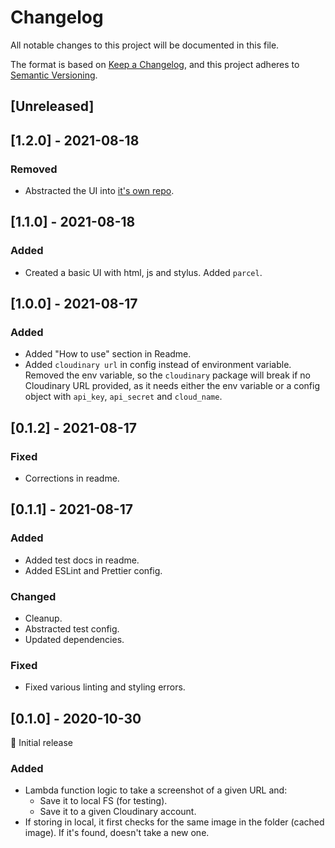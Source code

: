 # Changelog

All notable changes to this project will be documented in this file.

The format is based on [Keep a Changelog](https://keepachangelog.com/en/1.0.0/), and this project adheres to [Semantic Versioning](https://semver.org/spec/v2.0.0.html).

## [Unreleased]

## [1.2.0] - 2021-08-18

### Removed

- Abstracted the UI into [it's own repo](https://github.com/rubenvar/screen-to-cloudinary-ui).

## [1.1.0] - 2021-08-18

### Added

- Created a basic UI with html, js and stylus. Added `parcel`.

## [1.0.0] - 2021-08-17

### Added

- Added "How to use" section in Readme.
- Added `cloudinary url` in config instead of environment variable. Removed the env variable, so the `cloudinary` package will break if no Cloudinary URL provided, as it needs either the env variable or a config object with `api_key`, `api_secret` and `cloud_name`.

## [0.1.2] - 2021-08-17

### Fixed

- Corrections in readme.

## [0.1.1] - 2021-08-17

### Added

- Added test docs in readme.
- Added ESLint and Prettier config.

### Changed

- Cleanup.
- Abstracted test config.
- Updated dependencies.

### Fixed

- Fixed various linting and styling errors.

## [0.1.0] - 2020-10-30

🎊 Initial release

### Added

- Lambda function logic to take a screenshot of a given URL and:
  - Save it to local FS (for testing).
  - Save it to a given Cloudinary account.
- If storing in local, it first checks for the same image in the folder (cached image). If it's found, doesn't take a new one.
